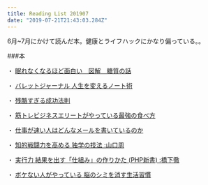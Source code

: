 ```yaml
---
title: Reading List 201907
date: "2019-07-21T21:43:03.284Z"
---
```


6月~7月にかけて読んだ本。健康とライフハックにかなり偏っている。。

###本

・ <a href="https://www.amazon.co.jp/dp/B07LBVN46V/ref=as_li_ss_il?&linkCode=li3&tag=gaaasuu-22&linkId=f81a0e6e842408ee002c68bbd148a528&language=ja_JP" target="_blank">眠れなくなるほど面白い　図解　糖質の話</a>


・ <a href="https://www.amazon.co.jp/dp/4478102678/ref=as_li_ss_il?&linkCode=li3&tag=gaaasuu-22&linkId=dc50c695e3e742613bb0d189d95d6f8e&language=ja_JP" target="_blank">バレットジャーナル 人生を変えるノート術</a>


・ <a href="https://www.amazon.co.jp/dp/B076C5KJ7P/ref=as_li_ss_il?&linkCode=li3&tag=gaaasuu-22&linkId=d6ca467104e161330a7d8e351d5b7761&language=ja_JP" target="_blank">残酷すぎる成功法則</a>


・ <a href="https://www.amazon.co.jp/dp/B073CD4KYY/ref=as_li_ss_il?&linkCode=li2&tag=gaaasuu-22&linkId=b939f9cbe82efa1c42aead7be7b22230&language=ja_JP" target="_blank">筋トレビジネスエリートがやっている最強の食べ方</a>


・ <a href="https://amzn.to/2V7a4cR" target="_blank">仕事が速い人はどんなメールを書いているのか</a>


・ <a href="https://amzn.to/32ZRYMi" target="_blank">知的戦闘力を高める 独学の技法 :山口周</a>


・ <a href="https://amzn.to/2VcTeZV" target="_blank">実行力 結果を出す「仕組み」の作りかた (PHP新書) :橋下徹</a>


・ <a href="https://amzn.to/2AFbbH2" target="_blank">ボケない人がやっている 脳のシミを消す生活習慣</a>